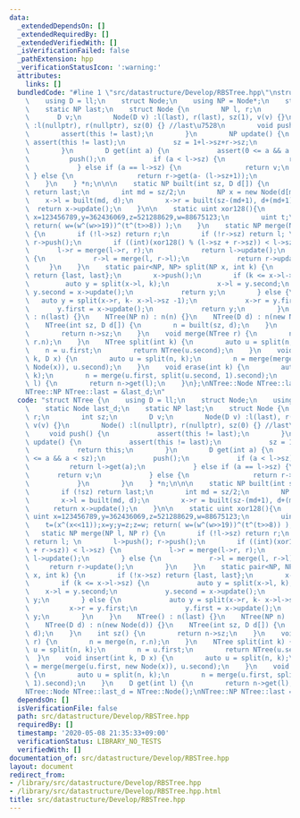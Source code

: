 ```yaml
---
data:
  _extendedDependsOn: []
  _extendedRequiredBy: []
  _extendedVerifiedWith: []
  _isVerificationFailed: false
  _pathExtension: hpp
  _verificationStatusIcon: ':warning:'
  attributes:
    links: []
  bundledCode: "#line 1 \"src/datastructure/Develop/RBSTree.hpp\"\nstruct NTree {\n\
    \    using D = ll;\n    struct Node;\n    using NP = Node*;\n    static Node last_d;\n\
    \    static NP last;\n    struct Node {\n        NP l, r;\n        int sz;\n \
    \       D v;\n        Node(D v) :l(last), r(last), sz(1), v(v) {}\n        Node()\
    \ :l(nullptr), r(nullptr), sz(0) {} //last\u7528\n        void push() {\n    \
    \        assert(this != last);\n        }\n        NP update() {\n           \
    \ assert(this != last);\n            sz = 1+l->sz+r->sz;\n            return this;\n\
    \        }\n        D get(int a) {\n            assert(0 <= a && a < sz);\n  \
    \          push();\n            if (a < l->sz) {\n                return l->get(a);\n\
    \            } else if (a == l->sz) {\n                return v;\n           \
    \ } else {\n                return r->get(a- (l->sz+1));\n            }\n    \
    \    }\n    } *n;\n\n\n    static NP built(int sz, D d[]) {\n        if (!sz)\
    \ return last;\n        int md = sz/2;\n        NP x = new Node(d[md]);\n    \
    \    x->l = built(md, d);\n        x->r = built(sz-(md+1), d+(md+1));\n      \
    \  return x->update();\n    }\n\n    static uint xor128(){\n        static uint\
    \ x=123456789,y=362436069,z=521288629,w=88675123;\n        uint t;\n        t=(x^(x<<11));x=y;y=z;z=w;\
    \ return( w=(w^(w>>19))^(t^(t>>8)) );\n    }\n    static NP merge(NP l, NP r)\
    \ {\n        if (!l->sz) return r;\n        if (!r->sz) return l; \n        l->push();\
    \ r->push();\n        if ((int)(xor128() % (l->sz + r->sz)) < l->sz) {\n     \
    \       l->r = merge(l->r, r);\n            return l->update();\n        } else\
    \ {\n            r->l = merge(l, r->l);\n            return r->update();\n   \
    \     }\n    }\n    static pair<NP, NP> split(NP x, int k) {\n        if (!x->sz)\
    \ return {last, last};\n        x->push();\n        if (k <= x->l->sz) {\n   \
    \         auto y = split(x->l, k);\n            x->l = y.second;\n           \
    \ y.second = x->update();\n            return y;\n        } else {\n         \
    \   auto y = split(x->r, k- x->l->sz -1);\n            x->r = y.first;\n     \
    \       y.first = x->update();\n            return y;\n        }\n    }\n    NTree()\
    \ : n(last) {}\n    NTree(NP n) : n(n) {}\n    NTree(D d) : n(new Node(d)) {}\n\
    \    NTree(int sz, D d[]) {\n        n = built(sz, d);\n    }\n    int sz() {\n\
    \        return n->sz;\n    }\n    void merge(NTree r) {\n        n = merge(n,\
    \ r.n);\n    }\n    NTree split(int k) {\n        auto u = split(n, k);\n    \
    \    n = u.first;\n        return NTree(u.second);\n    }\n    void insert(int\
    \ k, D x) {\n        auto u = split(n, k);\n        n = merge(merge(u.first, new\
    \ Node(x)), u.second);\n    }\n    void erase(int k) {\n        auto u = split(n,\
    \ k);\n        n = merge(u.first, split(u.second, 1).second);\n    }\n    D get(int\
    \ l) {\n        return n->get(l);\n    }\n};\nNTree::Node NTree::last_d = NTree::Node();\n\
    NTree::NP NTree::last = &last_d;\n"
  code: "struct NTree {\n    using D = ll;\n    struct Node;\n    using NP = Node*;\n\
    \    static Node last_d;\n    static NP last;\n    struct Node {\n        NP l,\
    \ r;\n        int sz;\n        D v;\n        Node(D v) :l(last), r(last), sz(1),\
    \ v(v) {}\n        Node() :l(nullptr), r(nullptr), sz(0) {} //last\u7528\n   \
    \     void push() {\n            assert(this != last);\n        }\n        NP\
    \ update() {\n            assert(this != last);\n            sz = 1+l->sz+r->sz;\n\
    \            return this;\n        }\n        D get(int a) {\n            assert(0\
    \ <= a && a < sz);\n            push();\n            if (a < l->sz) {\n      \
    \          return l->get(a);\n            } else if (a == l->sz) {\n         \
    \       return v;\n            } else {\n                return r->get(a- (l->sz+1));\n\
    \            }\n        }\n    } *n;\n\n\n    static NP built(int sz, D d[]) {\n\
    \        if (!sz) return last;\n        int md = sz/2;\n        NP x = new Node(d[md]);\n\
    \        x->l = built(md, d);\n        x->r = built(sz-(md+1), d+(md+1));\n  \
    \      return x->update();\n    }\n\n    static uint xor128(){\n        static\
    \ uint x=123456789,y=362436069,z=521288629,w=88675123;\n        uint t;\n    \
    \    t=(x^(x<<11));x=y;y=z;z=w; return( w=(w^(w>>19))^(t^(t>>8)) );\n    }\n \
    \   static NP merge(NP l, NP r) {\n        if (!l->sz) return r;\n        if (!r->sz)\
    \ return l; \n        l->push(); r->push();\n        if ((int)(xor128() % (l->sz\
    \ + r->sz)) < l->sz) {\n            l->r = merge(l->r, r);\n            return\
    \ l->update();\n        } else {\n            r->l = merge(l, r->l);\n       \
    \     return r->update();\n        }\n    }\n    static pair<NP, NP> split(NP\
    \ x, int k) {\n        if (!x->sz) return {last, last};\n        x->push();\n\
    \        if (k <= x->l->sz) {\n            auto y = split(x->l, k);\n        \
    \    x->l = y.second;\n            y.second = x->update();\n            return\
    \ y;\n        } else {\n            auto y = split(x->r, k- x->l->sz -1);\n  \
    \          x->r = y.first;\n            y.first = x->update();\n            return\
    \ y;\n        }\n    }\n    NTree() : n(last) {}\n    NTree(NP n) : n(n) {}\n\
    \    NTree(D d) : n(new Node(d)) {}\n    NTree(int sz, D d[]) {\n        n = built(sz,\
    \ d);\n    }\n    int sz() {\n        return n->sz;\n    }\n    void merge(NTree\
    \ r) {\n        n = merge(n, r.n);\n    }\n    NTree split(int k) {\n        auto\
    \ u = split(n, k);\n        n = u.first;\n        return NTree(u.second);\n  \
    \  }\n    void insert(int k, D x) {\n        auto u = split(n, k);\n        n\
    \ = merge(merge(u.first, new Node(x)), u.second);\n    }\n    void erase(int k)\
    \ {\n        auto u = split(n, k);\n        n = merge(u.first, split(u.second,\
    \ 1).second);\n    }\n    D get(int l) {\n        return n->get(l);\n    }\n};\n\
    NTree::Node NTree::last_d = NTree::Node();\nNTree::NP NTree::last = &last_d;"
  dependsOn: []
  isVerificationFile: false
  path: src/datastructure/Develop/RBSTree.hpp
  requiredBy: []
  timestamp: '2020-05-08 21:35:33+09:00'
  verificationStatus: LIBRARY_NO_TESTS
  verifiedWith: []
documentation_of: src/datastructure/Develop/RBSTree.hpp
layout: document
redirect_from:
- /library/src/datastructure/Develop/RBSTree.hpp
- /library/src/datastructure/Develop/RBSTree.hpp.html
title: src/datastructure/Develop/RBSTree.hpp
---
```

